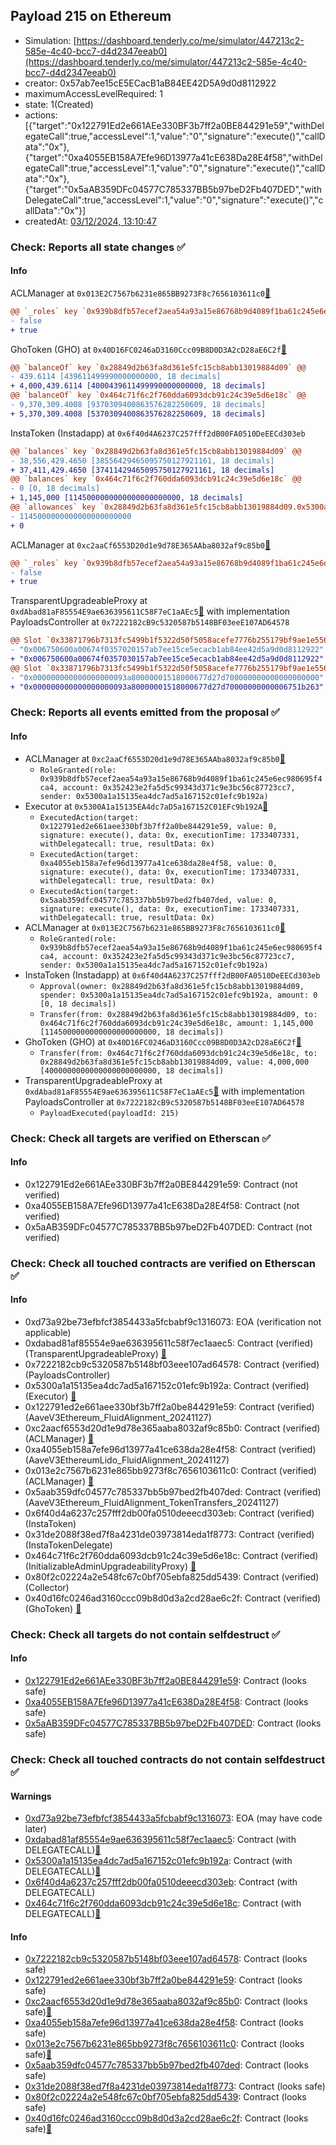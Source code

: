 ## Payload 215 on Ethereum

- Simulation: [https://dashboard.tenderly.co/me/simulator/447213c2-585e-4c40-bcc7-d4d2347eeab0](https://dashboard.tenderly.co/me/simulator/447213c2-585e-4c40-bcc7-d4d2347eeab0)
- creator: 0x57ab7ee15cE5ECacB1aB84EE42D5A9d0d8112922
- maximumAccessLevelRequired: 1
- state: 1(Created)
- actions: [{"target":"0x122791Ed2e661AEe330BF3b7ff2a0BE844291e59","withDelegateCall":true,"accessLevel":1,"value":"0","signature":"execute()","callData":"0x"},{"target":"0xa4055EB158A7Efe96D13977a41cE638Da28E4f58","withDelegateCall":true,"accessLevel":1,"value":"0","signature":"execute()","callData":"0x"},{"target":"0x5aAB359DFc04577C785337BB5b97beD2Fb407DED","withDelegateCall":true,"accessLevel":1,"value":"0","signature":"execute()","callData":"0x"}]
- createdAt: [03/12/2024, 13:10:47](https://etherscan.io/tx/0xfd9ad3853647a83a17a0c3d1640ddbc92687268ccc623d1f66f37d980fa80cc7)

### Check: Reports all state changes :white_check_mark:

#### Info


ACLManager at `0x013E2C7567b6231e865BB9273F8c7656103611c0`[:ghost:](https://github.com/bgd-labs/aave-address-book "AaveV3EthereumLido.ACL_MANAGER")
```diff
@@ `_roles` key `0x939b8dfb57ecef2aea54a93a15e86768b9d4089f1ba61c245e6ec980695f4ca4.members.0x352423e2fa5d5c99343d371c9e3bc56c87723cc7` @@
- false
+ true
```

GhoToken (GHO) at `0x40D16FC0246aD3160Ccc09B8D0D3A2cD28aE6C2f`[:ghost:](https://github.com/bgd-labs/aave-address-book "AaveV3Ethereum.ASSETS.GHO.UNDERLYING, MiscEthereum.GHO_TOKEN")
```diff
@@ `balanceOf` key `0x28849d2b63fa8d361e5fc15cb8abb13019884d09` @@
- 439.6114 [439611499990000000000, 18 decimals]
+ 4,000,439.6114 [4000439611499990000000000, 18 decimals]
@@ `balanceOf` key `0x464c71f6c2f760dda6093dcb91c24c39e5d6e18c` @@
- 9,370,309.4008 [9370309400863576282250609, 18 decimals]
+ 5,370,309.4008 [5370309400863576282250609, 18 decimals]
```

InstaToken (Instadapp) at `0x6f40d4A6237C257fff2dB00FA0510DeEECd303eb`
```diff
@@ `balances` key `0x28849d2b63fa8d361e5fc15cb8abb13019884d09` @@
- 38,556,429.4650 [38556429465095750127921161, 18 decimals]
+ 37,411,429.4650 [37411429465095750127921161, 18 decimals]
@@ `balances` key `0x464c71f6c2f760dda6093dcb91c24c39e5d6e18c` @@
- 0 [0, 18 decimals]
+ 1,145,000 [1145000000000000000000000, 18 decimals]
@@ `allowances` key `0x28849d2b63fa8d361e5fc15cb8abb13019884d09.0x5300a1a15135ea4dc7ad5a167152c01efc9b192a` @@
- 1145000000000000000000000
+ 0
```

ACLManager at `0xc2aaCf6553D20d1e9d78E365AAba8032af9c85b0`[:ghost:](https://github.com/bgd-labs/aave-address-book "AaveV3Ethereum.ACL_MANAGER")
```diff
@@ `_roles` key `0x939b8dfb57ecef2aea54a93a15e86768b9d4089f1ba61c245e6ec980695f4ca4.members.0x352423e2fa5d5c99343d371c9e3bc56c87723cc7` @@
- false
+ true
```

TransparentUpgradeableProxy at `0xdAbad81aF85554E9ae636395611C58F7eC1aAEc5`[:ghost:](https://github.com/bgd-labs/aave-address-book "GovernanceV3Ethereum.PAYLOADS_CONTROLLER") with implementation PayloadsController at `0x7222182cB9c5320587b5148BF03eeE107AD64578`
```diff
@@ Slot `0x33871796b7313fc5499b1f5322d50f5058acefe7776b255179bf9ae1e5560202` @@
- "0x006750600a00674f0357020157ab7ee15ce5ecacb1ab84ee42d5a9d0d8112922"
+ "0x006750600a00674f0357030157ab7ee15ce5ecacb1ab84ee42d5a9d0d8112922"
@@ Slot `0x33871796b7313fc5499b1f5322d50f5058acefe7776b255179bf9ae1e5560203` @@
- "0x000000000000000000093a80000001518000677d27d700000000000000000000"
+ "0x000000000000000000093a80000001518000677d27d70000000000006751b263"
```


### Check: Reports all events emitted from the proposal :white_check_mark:

#### Info

- ACLManager at `0xc2aaCf6553D20d1e9d78E365AAba8032af9c85b0`[:ghost:](https://github.com/bgd-labs/aave-address-book "AaveV3Ethereum.ACL_MANAGER")
  - `RoleGranted(role: 0x939b8dfb57ecef2aea54a93a15e86768b9d4089f1ba61c245e6ec980695f4ca4, account: 0x352423e2fa5d5c99343d371c9e3bc56c87723cc7, sender: 0x5300a1a15135ea4dc7ad5a167152c01efc9b192a)`
- Executor at `0x5300A1a15135EA4dc7aD5a167152C01EFc9b192A`[:ghost:](https://github.com/bgd-labs/aave-address-book "AaveV2Ethereum.POOL_ADMIN, AaveV2EthereumAMM.POOL_ADMIN, AaveV3Ethereum.ACL_ADMIN, AaveV3EthereumEtherFi.ACL_ADMIN, AaveV3EthereumLido.ACL_ADMIN, GovernanceV3Ethereum.EXECUTOR_LVL_1")
  - `ExecutedAction(target: 0x122791ed2e661aee330bf3b7ff2a0be844291e59, value: 0, signature: execute(), data: 0x, executionTime: 1733407331, withDelegatecall: true, resultData: 0x)`
  - `ExecutedAction(target: 0xa4055eb158a7efe96d13977a41ce638da28e4f58, value: 0, signature: execute(), data: 0x, executionTime: 1733407331, withDelegatecall: true, resultData: 0x)`
  - `ExecutedAction(target: 0x5aab359dfc04577c785337bb5b97bed2fb407ded, value: 0, signature: execute(), data: 0x, executionTime: 1733407331, withDelegatecall: true, resultData: 0x)`
- ACLManager at `0x013E2C7567b6231e865BB9273F8c7656103611c0`[:ghost:](https://github.com/bgd-labs/aave-address-book "AaveV3EthereumLido.ACL_MANAGER")
  - `RoleGranted(role: 0x939b8dfb57ecef2aea54a93a15e86768b9d4089f1ba61c245e6ec980695f4ca4, account: 0x352423e2fa5d5c99343d371c9e3bc56c87723cc7, sender: 0x5300a1a15135ea4dc7ad5a167152c01efc9b192a)`
- InstaToken (Instadapp) at `0x6f40d4A6237C257fff2dB00FA0510DeEECd303eb`
  - `Approval(owner: 0x28849d2b63fa8d361e5fc15cb8abb13019884d09, spender: 0x5300a1a15135ea4dc7ad5a167152c01efc9b192a, amount: 0 [0, 18 decimals])`
  - `Transfer(from: 0x28849d2b63fa8d361e5fc15cb8abb13019884d09, to: 0x464c71f6c2f760dda6093dcb91c24c39e5d6e18c, amount: 1,145,000 [1145000000000000000000000, 18 decimals])`
- GhoToken (GHO) at `0x40D16FC0246aD3160Ccc09B8D0D3A2cD28aE6C2f`[:ghost:](https://github.com/bgd-labs/aave-address-book "AaveV3Ethereum.ASSETS.GHO.UNDERLYING, MiscEthereum.GHO_TOKEN")
  - `Transfer(from: 0x464c71f6c2f760dda6093dcb91c24c39e5d6e18c, to: 0x28849d2b63fa8d361e5fc15cb8abb13019884d09, value: 4,000,000 [4000000000000000000000000, 18 decimals])`
- TransparentUpgradeableProxy at `0xdAbad81aF85554E9ae636395611C58F7eC1aAEc5`[:ghost:](https://github.com/bgd-labs/aave-address-book "GovernanceV3Ethereum.PAYLOADS_CONTROLLER") with implementation PayloadsController at `0x7222182cB9c5320587b5148BF03eeE107AD64578`
  - `PayloadExecuted(payloadId: 215)`

### Check: Check all targets are verified on Etherscan :white_check_mark:

#### Info

- 0x122791Ed2e661AEe330BF3b7ff2a0BE844291e59: Contract (not verified) 
- 0xa4055EB158A7Efe96D13977a41cE638Da28E4f58: Contract (not verified) 
- 0x5aAB359DFc04577C785337BB5b97beD2Fb407DED: Contract (not verified) 

### Check: Check all touched contracts are verified on Etherscan :white_check_mark:

#### Info

- 0xd73a92be73efbfcf3854433a5fcbabf9c1316073: EOA (verification not applicable)
- 0xdabad81af85554e9ae636395611c58f7ec1aaec5: Contract (verified) (TransparentUpgradeableProxy) [:ghost:](https://github.com/bgd-labs/aave-address-book "GovernanceV3Ethereum.PAYLOADS_CONTROLLER")
- 0x7222182cb9c5320587b5148bf03eee107ad64578: Contract (verified) (PayloadsController) 
- 0x5300a1a15135ea4dc7ad5a167152c01efc9b192a: Contract (verified) (Executor) [:ghost:](https://github.com/bgd-labs/aave-address-book "AaveV2Ethereum.POOL_ADMIN, AaveV2EthereumAMM.POOL_ADMIN, AaveV3Ethereum.ACL_ADMIN, AaveV3EthereumEtherFi.ACL_ADMIN, AaveV3EthereumLido.ACL_ADMIN, GovernanceV3Ethereum.EXECUTOR_LVL_1")
- 0x122791ed2e661aee330bf3b7ff2a0be844291e59: Contract (verified) (AaveV3Ethereum_FluidAlignment_20241127) 
- 0xc2aacf6553d20d1e9d78e365aaba8032af9c85b0: Contract (verified) (ACLManager) [:ghost:](https://github.com/bgd-labs/aave-address-book "AaveV3Ethereum.ACL_MANAGER")
- 0xa4055eb158a7efe96d13977a41ce638da28e4f58: Contract (verified) (AaveV3EthereumLido_FluidAlignment_20241127) 
- 0x013e2c7567b6231e865bb9273f8c7656103611c0: Contract (verified) (ACLManager) [:ghost:](https://github.com/bgd-labs/aave-address-book "AaveV3EthereumLido.ACL_MANAGER")
- 0x5aab359dfc04577c785337bb5b97bed2fb407ded: Contract (verified) (AaveV3Ethereum_FluidAlignment_TokenTransfers_20241127) 
- 0x6f40d4a6237c257fff2db00fa0510deeecd303eb: Contract (verified) (InstaToken) 
- 0x31de2088f38ed7f8a4231de03973814eda1f8773: Contract (verified) (InstaTokenDelegate) 
- 0x464c71f6c2f760dda6093dcb91c24c39e5d6e18c: Contract (verified) (InitializableAdminUpgradeabilityProxy) [:ghost:](https://github.com/bgd-labs/aave-address-book "AaveV2Ethereum.COLLECTOR, AaveV2EthereumAMM.COLLECTOR, AaveV2EthereumArc.COLLECTOR, AaveV3Ethereum.COLLECTOR, AaveV3EthereumEtherFi.COLLECTOR, AaveV3EthereumLido.COLLECTOR")
- 0x80f2c02224a2e548fc67c0bf705ebfa825dd5439: Contract (verified) (Collector) 
- 0x40d16fc0246ad3160ccc09b8d0d3a2cd28ae6c2f: Contract (verified) (GhoToken) [:ghost:](https://github.com/bgd-labs/aave-address-book "AaveV3Ethereum.ASSETS.GHO.UNDERLYING, MiscEthereum.GHO_TOKEN")

### Check: Check all targets do not contain selfdestruct :white_check_mark:

#### Info

- [0x122791Ed2e661AEe330BF3b7ff2a0BE844291e59](https://etherscan.io/address/0x122791Ed2e661AEe330BF3b7ff2a0BE844291e59): Contract (looks safe)
- [0xa4055EB158A7Efe96D13977a41cE638Da28E4f58](https://etherscan.io/address/0xa4055EB158A7Efe96D13977a41cE638Da28E4f58): Contract (looks safe)
- [0x5aAB359DFc04577C785337BB5b97beD2Fb407DED](https://etherscan.io/address/0x5aAB359DFc04577C785337BB5b97beD2Fb407DED): Contract (looks safe)

### Check: Check all touched contracts do not contain selfdestruct :white_check_mark:

#### Warnings

- [0xd73a92be73efbfcf3854433a5fcbabf9c1316073](https://etherscan.io/address/0xd73a92be73efbfcf3854433a5fcbabf9c1316073): EOA (may have code later)
- [0xdabad81af85554e9ae636395611c58f7ec1aaec5](https://etherscan.io/address/0xdabad81af85554e9ae636395611c58f7ec1aaec5): Contract (with DELEGATECALL)[:ghost:](https://github.com/bgd-labs/aave-address-book "GovernanceV3Ethereum.PAYLOADS_CONTROLLER")
- [0x5300a1a15135ea4dc7ad5a167152c01efc9b192a](https://etherscan.io/address/0x5300a1a15135ea4dc7ad5a167152c01efc9b192a): Contract (with DELEGATECALL)[:ghost:](https://github.com/bgd-labs/aave-address-book "AaveV2Ethereum.POOL_ADMIN, AaveV2EthereumAMM.POOL_ADMIN, AaveV3Ethereum.ACL_ADMIN, AaveV3EthereumEtherFi.ACL_ADMIN, AaveV3EthereumLido.ACL_ADMIN, GovernanceV3Ethereum.EXECUTOR_LVL_1")
- [0x6f40d4a6237c257fff2db00fa0510deeecd303eb](https://etherscan.io/address/0x6f40d4a6237c257fff2db00fa0510deeecd303eb): Contract (with DELEGATECALL)
- [0x464c71f6c2f760dda6093dcb91c24c39e5d6e18c](https://etherscan.io/address/0x464c71f6c2f760dda6093dcb91c24c39e5d6e18c): Contract (with DELEGATECALL)[:ghost:](https://github.com/bgd-labs/aave-address-book "AaveV2Ethereum.COLLECTOR, AaveV2EthereumAMM.COLLECTOR, AaveV2EthereumArc.COLLECTOR, AaveV3Ethereum.COLLECTOR, AaveV3EthereumEtherFi.COLLECTOR, AaveV3EthereumLido.COLLECTOR")

#### Info

- [0x7222182cb9c5320587b5148bf03eee107ad64578](https://etherscan.io/address/0x7222182cb9c5320587b5148bf03eee107ad64578): Contract (looks safe)
- [0x122791ed2e661aee330bf3b7ff2a0be844291e59](https://etherscan.io/address/0x122791ed2e661aee330bf3b7ff2a0be844291e59): Contract (looks safe)
- [0xc2aacf6553d20d1e9d78e365aaba8032af9c85b0](https://etherscan.io/address/0xc2aacf6553d20d1e9d78e365aaba8032af9c85b0): Contract (looks safe)[:ghost:](https://github.com/bgd-labs/aave-address-book "AaveV3Ethereum.ACL_MANAGER")
- [0xa4055eb158a7efe96d13977a41ce638da28e4f58](https://etherscan.io/address/0xa4055eb158a7efe96d13977a41ce638da28e4f58): Contract (looks safe)
- [0x013e2c7567b6231e865bb9273f8c7656103611c0](https://etherscan.io/address/0x013e2c7567b6231e865bb9273f8c7656103611c0): Contract (looks safe)[:ghost:](https://github.com/bgd-labs/aave-address-book "AaveV3EthereumLido.ACL_MANAGER")
- [0x5aab359dfc04577c785337bb5b97bed2fb407ded](https://etherscan.io/address/0x5aab359dfc04577c785337bb5b97bed2fb407ded): Contract (looks safe)
- [0x31de2088f38ed7f8a4231de03973814eda1f8773](https://etherscan.io/address/0x31de2088f38ed7f8a4231de03973814eda1f8773): Contract (looks safe)
- [0x80f2c02224a2e548fc67c0bf705ebfa825dd5439](https://etherscan.io/address/0x80f2c02224a2e548fc67c0bf705ebfa825dd5439): Contract (looks safe)
- [0x40d16fc0246ad3160ccc09b8d0d3a2cd28ae6c2f](https://etherscan.io/address/0x40d16fc0246ad3160ccc09b8d0d3a2cd28ae6c2f): Contract (looks safe)[:ghost:](https://github.com/bgd-labs/aave-address-book "AaveV3Ethereum.ASSETS.GHO.UNDERLYING, MiscEthereum.GHO_TOKEN")

